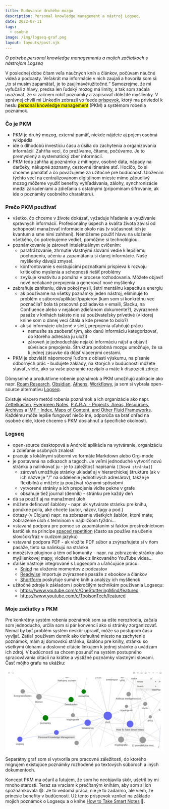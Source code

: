 ```yaml
---
title: Budovanie druhého mozgu
description: Personal knowledge management a nástroj Logseq.
date: 2022-07-11
tags:
  - osobné
image: /img/logseq-graf.png
layout: layouts/post.njk
---
```


*O potrebe personal knowledge managementu a mojich začiatkoch s nástrojom Logseq*

V poslednej dobe čítam veľa náučných kníh a článkov, počúvam náučné videá a podcasty. Veľakrát ma informácie v nich zaujali a hovorila som si: „to si musím zapamätať, je to zaujímavé/užitočné.“ Samozrejme, že mi vyfučali z hlavy, predsa len ľudský mozog má limity, a tak som začala uvažovať, že si začnem robiť poznámky a zapisovať dôležité myšlienky. V správnej chvíli mi LinkedIn zobrazil vo feede [príspevok](https://www.linkedin.com/posts/artem-grygorenko_notetaking-effectiveness-system-activity-6939909127817076736-Aorf), ktorý ma priviedol k heslu <mark>personal knowledge management</mark> (PKM) a systémom robenia poznámok.

### Čo je PKM
- PKM je druhý mozog, externá pamäť, niekde nájdete aj pojem osobná wikipédia
- ide o dlhodobú investíciu času a úsilia do zachytenia a organizovania informácií. Zahŕňa veci, čo prežívame, čítame, počúvame. Je to premyslený a systematický zber informácií.
- PKM teda zahŕňa aj poznámky z mítingov, osobné dáta, nápady na darčeky, nákupné zoznamy, cestovné itineráre atď. Hocičo, čo si chceme pamätať a čo považujeme za užitočné pre budúcnosť. Uložením týchto vecí na centralizovanom digitálnom mieste mimo zábudlivý mozog môžeme využiť benefity vyhľadávania, zálohy, synchronizácie medzi zariadeniami a zdieľania s ostatnými (pripomínam šifrovanie, ak ide o poznámky osobného charakteru).

### Prečo PKM používať
- všetko, čo chceme v živote dokázať, vyžaduje hľadanie a využívanie správnych informácií. Profesionálny úspech a kvalita života závisí od schopnosti manažovať informácie okolo nás (v súčasnosti ich je kvantum a sme nimi zahltení). Nemôžeme použiť hlavu na uloženie všetkého, čo potrebujeme vedieť, pomôžme si technológiou.
- poznámkovanie je zároveň intelektuálnym cvičením:
  - parafrázovanie, zhrnutie vlastnými slovami vedie k lepšiemu pochopeniu, učeniu a zapamätaniu si danej informácie. Naše myšlienky dávajú zmysel.
  - konfrontovanie s existujúcimi poznatkami prispieva k rozvoju kritického myslenia a schopnosti riešiť problémy
  - zvyšuje kreativitu a pomáha v procese rozhodovania. Môžete objaviť nové nečakané prepojenia a generovať nové myšlienky
- zabraňuje zahlteniu, dáva pokoj mysli, šetrí mentálnu kapacitu a energiu
  - ak používame na všetky poznámky jeden nástroj, eliminuje to problém x súborov/aplikácií/papierov (kam som si konkrétnu vec poznačila? bola tá pracovná požiadavka v emaili, Slacku, na Confluence alebo v nejakom zdieľanom dokumente?), zvýraznené pasáže v knihách takisto nie sú používateľsky prívetivé (v ktorej knihe som o danej veci čítala a kde presne to bolo?)
  - ak sú informácie uložené v sieti, prepojenia uľahčujú prácu
    - nemusíte sa zaoberať tým, ako danú informáciu kategorizovať, do ktorého adresára ju uložiť
    - zároveň je jednoduchšie nejakú informáciu nájsť a objaviť súvisiace prepojenia. Štruktúra podobná mozgu umožňuje, že sa k jednej zásuvke dá dôjsť viacerými cestami.
- PKM je obzvlášť nápomocný ľuďom z oblasti výskumu, na písanie odborných prác - budujete základy, na ktorých v budúcnosti môžete stavať, viete, ako sa vaše poznanie rozvíjalo a máte k dispozícii zdroje

Dômyselné a produktívne robenie poznámok a PKM umožňujú aplikácie ako napr. [Roam Research](https://roamresearch.com/), [Obsidian](https://obsidian.md/), [Athens](https://www.athensresearch.org/), [Workflowy](https://workflowy.com/), ja som si vybrala open-source alternatívu [Logseq](https://logseq.com/).

Existuje viacero metód robenia poznámok a ich organizácie ako napr. [Zettelkasten](https://en.wikipedia.org/wiki/Zettelkasten), [Evergreen Notes](https://notes.andymatuschak.org/Evergreen_notes), [P.A.R.A. - Projects, Areas, Resources, Archives](https://fortelabs.co/blog/para/) a [IMF - Index, Maps of Content, and Other Fluid Frameworks](https://medium.com/@nickmilo22/in-what-ways-can-we-form-useful-relationships-between-notes-9b9ec46973c6). Každému môže lepšie fungovať niečo iné, odporúča sa brať ohľad na osobné ciele, ktoré chceme s PKM dosiahnuť a špecifické okolnosti.

### Logseq
- open-source desktopová a Android aplikácia na vytváranie, organizáciu a zdieľanie osobných znalostí
- pracuje s lokálnymi súbormi vo formáte Markdown alebo Org-mode
- je postavená na odkazoch a tagoch. Je veľmi jednoduché vytvoriť novú stránku a nalinkovať ju - je to záležitosť napísania ```[[Nová stránka]]```
  - zároveň umožňuje stránky ukladať aj v hierarchickej štruktúre (ak v ich názve je "/" na oddelenie jednotlivých adresárov), takže je flexibilná a môžete ju používať rôznymi spôsobmi
  - vytvorené stránky a ich prepojenia vidíte pekne v grafe
  - obsahuje tiež journal (denník) - stránku pre každý deň
- dá sa použiť aj na manažment úloh
- môžete definovať šablóny - napr. ak vytvárate stránku pre knihu, ponúkne polia, aké chcete (autor, názov, tagy a pod.)
- dotazy (v Clojure) napr. na zobrazenie všetkých šablón, ktoré máte; zobrazenie úloh s termínom v najbližšom týždni...
- vstavaná podpora pre pomoc so zapamätaním si faktov prostredníctvom kartičiek na princípe [spaced repetition](https://en.wikipedia.org/wiki/Spaced_repetition) (často sa používa na učenie slovíčok/fráz v cudzom jazyku)
- vstavaná podpora PDF - ak vložíte PDF súbor a zvýrazňujete si v ňom pasáže, tieto sa nalinkujú na stránke
- množstvo pluginov a tém od komunity - napr. na zobrazenie stránky ako myšlienkovej mapy, vloženie tituliek z linkovaného YouTube videa...
- ďalšie nástroje integrované s Logseqom a uľahčujúce prácu:
  - [Snipd](https://www.snipd.com/) na uloženie momentov z podcastov
  - [Readwise](https://readwise.io/) importuje zvýraznené pasáže z ebookov a článkov
  - [Shortform](https://www.shortform.com/) poskytuje sumáre kníh a analýzy ich myšlienok
- užitočné zdroje k základom i pokročilým technikám používania Logsequ:
  - https://www.youtube.com/c/OneStutteringMind/featured
  - https://www.youtube.com/c/ToolsonTech/featured

### Moje začiatky s PKM
Pre konkrétny systém robenia poznámok som sa ešte nerozhodla, začala som jednoducho, určila som si pár konvencií ako si stránky zorganizovať. Nemal by byť problém systém neskôr upraviť, môže sa postupom času vyvíjať. Zatiaľ používam denník ako defaultné miesto na zachytenie poznámok, mám aj domovskú stránku, šablónu pre knihy, stránku so všetkými úlohami a doslovné citácie linkujem k jednej stránke a uvádzam ich zdroj. V budúcnosti sa chcem posunúť na systém postupného spracovávania citácií na krátke a výstižné poznámky vlastnými slovami.
Časť môjho grafu na ukážku:

![Graf v Logsequ](/img/logseq-graf.png)

Separátny graf som si vytvorila pre pracovné záležitosti, do ktorého migrujem existujúce poznámky rozhodené po textových súboroch a iných dokumentoch.

Koncept PKM ma očaril a ľutujem, že som ho neobjavila skôr, ušetril by mi mnoho starostí. Teraz sa vraciam k prečítaným knihám, aby som si ich spoznámkovala 😄. Je to vedomá práca, nie je to zadarmo, ale viem, že prinesie benefity v budúcnosti. Už tento príspevok vznikol na základe mojich poznámok o Logsequ a o knihe [How to Take Smart Notes](https://www.martinus.sk/?uItem=913673) 🙂.
